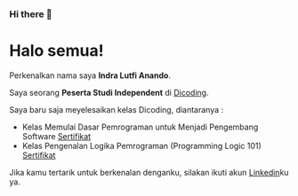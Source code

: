 ### Hi there 👋

# Halo semua! 

Perkenalkan nama saya **Indra Lutfi Anando**.  

Saya seorang **Peserta Studi Independent** di [Dicoding](https://www.dicoding.com/).  

Saya baru saja meyelesaikan kelas Dicoding, diantaranya :
- Kelas Memulai Dasar Pemrograman untuk Menjadi Pengembang Software [Sertifikat](https://github.com/IndraLA-1602/IndraLA-1602/files/10823054/sertifikat_course_237_1494607_210223171035.pdf)
- Kelas Pengenalan Logika Pemrograman (Programming Logic 101) [Sertifikat](https://github.com/IndraLA-1602/IndraLA-1602/files/10823077/sertifikat_course_302_1494607_220223063852.pdf)


Jika kamu tertarik untuk berkenalan denganku, silakan ikuti akun [Linkedin](linkedin.com/in/indra-lutfi-anando-330232267)ku ya.


<!--
**IndraLA-1602/IndraLA-1602** is a ✨ _special_ ✨ repository because its `README.md` (this file) appears on your GitHub profile.

Here are some ideas to get you started:

- 🔭 I’m currently working on ...
- 🌱 I’m currently learning ...
- 👯 I’m looking to collaborate on ...
- 🤔 I’m looking for help with ...
- 💬 Ask me about ...
- 📫 How to reach me: ...
- 😄 Pronouns: ...
- ⚡ Fun fact: ...
-->

